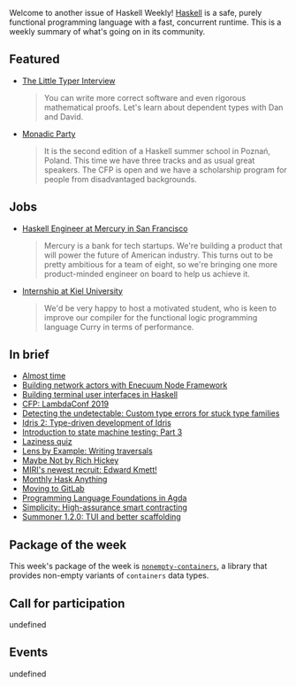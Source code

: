 <!-- 2018-12-06 unpublished -->

Welcome to another issue of Haskell Weekly!
[Haskell](https://www.haskell.org) is a safe, purely functional programming language with a fast, concurrent runtime.
This is a weekly summary of what's going on in its community.

## Featured

-   [The Little Typer Interview](https://corecursive.com/023-little-typer-and-pie-language/)

    > You can write more correct software and even rigorous mathematical proofs. Let's learn about dependent types with Dan and David.

-   [Monadic Party](https://monadic.party)

    > It is the second edition of a Haskell summer school in Poznań, Poland. This time we have three tracks and as usual great speakers. The CFP is open and we have a scholarship program for people from disadvantaged backgrounds.

## Jobs

-   [Haskell Engineer at Mercury in San Francisco](https://np.reddit.com/r/haskell/comments/a33krh/mercury_is_hiring_a_haskell_engineer_sf_fulltime/)

    > Mercury is a bank for tech startups. We're building a product that will power the future of American industry. This turns out to be pretty ambitious for a team of eight, so we're bringing one more product-minded engineer on board to help us achieve it.

-   [Internship at Kiel University](https://np.reddit.com/r/haskell/comments/a1toop/haskellrelated_summer_internship_in_germany/)

    > We'd be very happy to host a motivated student, who is keen to improve our compiler for the functional logic programming language Curry in terms of performance.

## In brief

-   [Almost time](https://typeclasses.com/news/2018-12-almost-time)
-   [Building network actors with Enecuum Node Framework](https://gist.github.com/graninas/9beb8df5d88dda5fa21c47ce9bcb0e16/2acd7bc46b4e088ce78f5f5408ece59849b2685d)
-   [Building terminal user interfaces in Haskell](https://www.fpcomplete.com/blog/building-tuis-in-haskell)
-   [CFP: LambdaConf 2019](https://www.papercall.io/lambdaconf-2019)
-   [Detecting the undetectable: Custom type errors for stuck type families](https://kcsongor.github.io/report-stuck-families/)
-   [Idris 2: Type-driven development of Idris](https://www.youtube.com/watch?v=mOtKD7ml0NU)
-   [Introduction to state machine testing: Part 3](https://qfpl.io/posts/intro-to-state-machine-testing-3/)
-   [Laziness quiz](https://www.parsonsmatt.org/2018/12/04/laziness_quiz.html)
-   [Lens by Example: Writing traversals](https://lens-by-example.chrispenner.ca/articles/traversals/writing-traversals)
-   [Maybe Not by Rich Hickey](https://np.reddit.com/r/haskell/comments/a1ofh2/maybe_not_rich_hickey/)
-   [MIRI's newest recruit: Edward Kmett!](https://intelligence.org/2018/11/28/miris-newest-recruit-edward-kmett/)
-   [Monthly Hask Anything](https://np.reddit.com/r/haskell/comments/a1u9qj/monthly_hask_anything_december_2018/)
-   [Moving to GitLab](https://mail.haskell.org/pipermail/ghc-devs/2018-December/016613.html)
-   [Programming Language Foundations in Agda](https://wadler.blogspot.com/2018/12/programming-language-foundations-in-agda.html)
-   [Simplicity: High-assurance smart contracting](https://blockstream.com/2018/11/28/simplicity-github/)
-   [Summoner 1.2.0: TUI and better scaffolding](https://np.reddit.com/r/haskell/comments/a1skcb/ann_summoner120_tui_better_scaffolding/)

## Package of the week

This week's package of the week is [`nonempty-containers`](https://hackage.haskell.org/package/nonempty-containers-0.1.0.0),
a library that provides non-empty variants of `containers` data types.

## Call for participation

undefined

## Events

undefined
